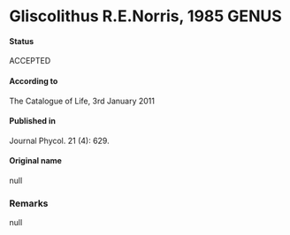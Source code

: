 Gliscolithus R.E.Norris, 1985 GENUS
=======

#### Status
ACCEPTED

#### According to
The Catalogue of Life, 3rd January 2011

#### Published in
Journal Phycol. 21 (4): 629.

#### Original name
null

### Remarks
null